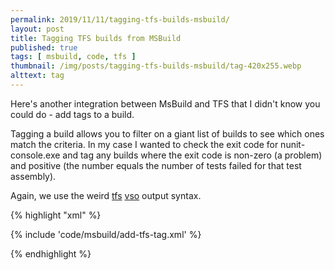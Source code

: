 ```yaml
---
permalink: 2019/11/11/tagging-tfs-builds-msbuild/
layout: post
title: Tagging TFS builds from MSBuild
published: true
tags: [ msbuild, code, tfs ]
thumbnail: /img/posts/tagging-tfs-builds-msbuild/tag-420x255.webp
alttext: tag
---
```


Here's another integration between MsBuild and TFS that I didn't know you could do - add tags to a build.

Tagging a build allows you to filter on a giant list of builds to see which ones match the criteria. In my case 
I wanted to check the exit code for nunit-console.exe and tag any builds where the exit code is non-zero (a problem) 
and positive (the number equals the number of tests failed for that test assembly).

Again, we use the weird <a href="https://docs.microsoft.com/en-us/azure/devops/pipelines/scripts/logging-commands?view=azure-devops&tabs=powershell" >tfs</a> <a href="https://github.com/microsoft/azure-pipelines-tasks/blob/master/docs/authoring/commands.md">vso</a> 
output syntax.

{% highlight "xml" %}

{% include 'code/msbuild/add-tfs-tag.xml' %}

{% endhighlight %}

